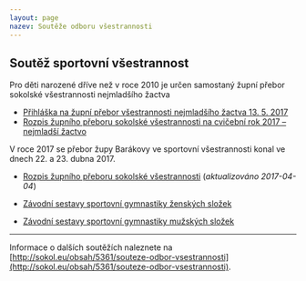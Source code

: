 ```yaml
---
layout: page
nazev: Soutěže odboru všestrannosti
---
```


## Soutěž sportovní všestrannost

Pro děti narozené dříve než v roce 2010 je určen samostaný župní přebor sokolské všestrannosti nejmladšího žactva

* [Přihláška na župní přebor všestrannosti nejmladšího žactva 13. 5. 2017](https://drive.google.com/open?id=0B0w6gDorCVUkQ0ZvN01KWGxVRG8)
* [Rozpis župního přeboru sokolské všestrannosti na cvičební rok 2017 – nejmladší žactvo](https://drive.google.com/open?id=0B0w6gDorCVUkX3NrY3FKc01UN28)



V roce 2017 se přebor župy Barákovy ve sportovní všestrannosti konal ve dnech 22. a 23. dubna 2017.

<!--* [Přihláška na soutěž sportovní všestrannosti ČOS na cvičební rok 2016/2017](https://drive.google.com/open?id=0B0w6gDorCVUkU3pnUFlDZDRGaXRYRGxOYVVYS0d3VFEzQTdr) (_aktualizováno 2017-04-04_)-->

* [Rozpis župního přeboru sokolské všestrannosti](https://drive.google.com/open?id=0B0w6gDorCVUkZjlNWHc3QW5Da1ZXaURWeThTazNuajN4Sl9N) (_aktualizováno 2017-04-04_)

* [Závodní sestavy sportovní gymnastiky ženských složek](https://drive.google.com/open?id=0B0w6gDorCVUkUk9kcC1tRW14b0E)
* [Závodní sestavy sportovní gymnastiky mužských složek](https://drive.google.com/open?id=0B0w6gDorCVUkdlBFb3ZUMjZ4Wkk)


---


Informace o dalších soutěžích naleznete na [http://sokol.eu/obsah/5361/souteze-odbor-vsestrannosti](http://sokol.eu/obsah/5361/souteze-odbor-vsestrannosti).